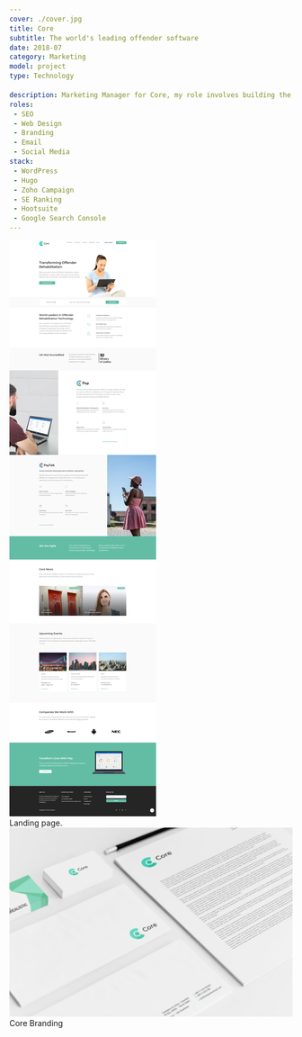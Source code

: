 ```yaml
---
cover: ./cover.jpg
title: Core
subtitle: The world's leading offender software
date: 2018-07
category: Marketing
model: project
type: Technology

description: Marketing Manager for Core, my role involves building the company's reputation and generating leads to the business using multiple marketing tactics.
roles:
 - SEO
 - Web Design
 - Branding
 - Email 
 - Social Media
stack:
 - WordPress
 - Hugo
 - Zoho Campaign
 - SE Ranking
 - Hootsuite
 - Google Search Console
---
```


<div class="ui-screenshot">
	<img alt="Landing Page" src="./landing.png" title="Landing Page" />
</div>
<figcaption>
    Landing page.
</figcaption>

<div class="ui-screenshot">
	<img alt="Core Branding" src="./branding.jpeg" title="Landing Page" />
</div>
<figcaption>
Core Branding</figcaption>

